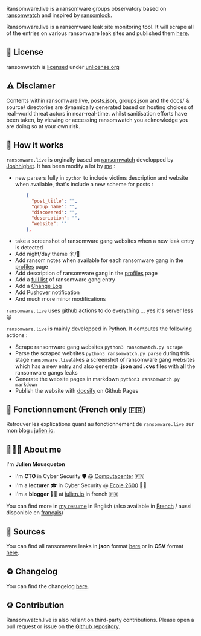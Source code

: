 
Ransomware.live is a ransomware groups observatory based on [ransomwatch](https://github.com/joshhighet/ransomwatch) and inspired by [ransomlook](https://github.com/RansomLook/RansomLook). 

Ransomware.live is a ransomware leak site monitoring tool. It will scrape all of the entries on various ransomware leak sites and published them [here](recentposts.md).

## 📜 License

ransomwatch is [licensed](https://github.com/jmousqueton/ransomwatch/blob/main/LICENSE) under [unlicense.org](https://unlicense.org/)

## ⚠️ Disclamer

Contents within ransomware.live, posts.json, groups.json and the docs/ & source/ directories are dynamically generated based on hosting choices of real-world threat actors in near-real-time.
whilst sanitisation efforts have been taken, by viewing or accessing ransomwatch you acknowledge you are doing so at your own risk.

## 🤖  How it works

`ransomware.live` is orginally based on [ransomwatch](https://github.com/joshhighet/ransomwatch) developped by [Joshhighet](https://github.com/joshhighet). It has been modify a lot by [me](about.md?id=%f0%9f%91%a8%f0%9f%8f%bc%f0%9f%92%bc-about-me) : 
* new parsers fully in `python` to include victims description and website when available, that's include a new scheme for posts : 
  ```json
      {
        "post_title": "",
        "group_name": "",
        "discovered": "",
        "description": "",
        "website": ""
      },
  ```  
* take a screenshot of ransomware gang websites when a new leak entry is detected 
* Add night/day theme ☀️/🌙
* Add ransom notes when available for each ransomware gang in the [profiles](profiles.md) page
* Add description of ransomware gang in the [profiles](profiles.md) page
* Add a [full list](allposts.md) of ransomware gang entry 
* Add a [Change Log](CHANGELOG.md)
* Add Pushover notification 
* And much more minor modifications 

`ransomware.live` uses github actions to do everything ... yes it's server less 😄

`ransomware.live` is mainly developped in Python. It computes the following actions : 

* Scrape ransomware gang websites `python3 ransomwatch.py scrape`
* Parse the scraped websites `python3 ransomwatch.py parse`
  during this stage `ransomware.live`takes a screenshot of ransomware gang websites which has a new entry and also generate **.json** and **.cvs** files with all the ransomware gangs leaks
* Generate the website pages in markdown `python3 ransomwatch.py markdown` 
* Publish the website with [docsify](https://docsify.js.org/) on Github Pages 

## 🤖 Fonctionnement (French only 🇫🇷)

Retrouver les explications quant au fonctionnement de `ransomware.live` sur mon blog : [julien.io](https://julien.io/ransomware-live/). 

## 👨🏼‍💼 About me 

I'm **Julien Mousqueton**

- I'm **CTO** in Cyber Security 🛡 @ [Computacenter](https://www.computacenter.com) 🇫🇷
- I'm a **lecturer** 🎓 in Cyber Security @ [Ecole 2600](https://www.ecole2600.com) 🏴‍☠️
- I'm a **blogger** ✍🏻 at [julien.io](https://julien.io) in french 🇫🇷 

You can find more in [my resume](https://cv.julien.io) in English (also available in [French](https://cv.julien.io/fr) / aussi disponible en [français](https://cv.julien.io/fr))

## 🔭 Sources 

You can find all ransomware leaks in **json** format [here](https://raw.githubusercontent.com/JMousqueton/ransomwatch/main/posts.json) or in **CSV** format [here](https://www.ransomware.live/posts.csv).

## ♻️ Changelog 

You can find the changelog [here](CHANGELOG.md).

## ⚙️ Contribution

Ransomwatch.live is also reliant on third-party contributions. Please open a pull request or issue on the [Github repository](https://github.com/jmousqueton/ransomwatch/issues).
